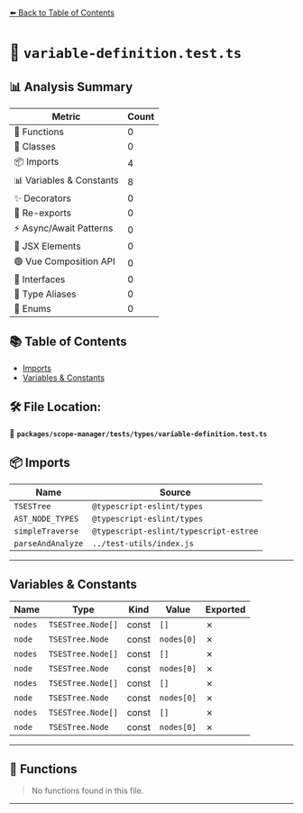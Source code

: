 [⬅️ Back to Table of Contents](../../../../index.md)

# 📄 `variable-definition.test.ts`

## 📊 Analysis Summary

| Metric | Count |
|--------|-------|
| 🔧 Functions | 0 |
| 🧱 Classes | 0 |
| 📦 Imports | 4 |
| 📊 Variables & Constants | 8 |
| ✨ Decorators | 0 |
| 🔄 Re-exports | 0 |
| ⚡ Async/Await Patterns | 0 |
| 💠 JSX Elements | 0 |
| 🟢 Vue Composition API | 0 |
| 📐 Interfaces | 0 |
| 📑 Type Aliases | 0 |
| 🎯 Enums | 0 |

## 📚 Table of Contents

- [Imports](#imports)
- [Variables & Constants](#variables-constants)

## 🛠️ File Location:
📂 **`packages/scope-manager/tests/types/variable-definition.test.ts`**

## 📦 Imports

| Name | Source |
|------|--------|
| `TSESTree` | `@typescript-eslint/types` |
| `AST_NODE_TYPES` | `@typescript-eslint/types` |
| `simpleTraverse` | `@typescript-eslint/typescript-estree` |
| `parseAndAnalyze` | `../test-utils/index.js` |


---

## Variables & Constants

| Name | Type | Kind | Value | Exported |
|------|------|------|-------|----------|
| `nodes` | `TSESTree.Node[]` | const | `[]` | ✗ |
| `node` | `TSESTree.Node` | const | `nodes[0]` | ✗ |
| `nodes` | `TSESTree.Node[]` | const | `[]` | ✗ |
| `node` | `TSESTree.Node` | const | `nodes[0]` | ✗ |
| `nodes` | `TSESTree.Node[]` | const | `[]` | ✗ |
| `node` | `TSESTree.Node` | const | `nodes[0]` | ✗ |
| `nodes` | `TSESTree.Node[]` | const | `[]` | ✗ |
| `node` | `TSESTree.Node` | const | `nodes[0]` | ✗ |


---

## 🔧 Functions

> No functions found in this file.


---